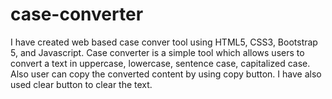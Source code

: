 # case-converter
I have created web based case conver tool using HTML5, CSS3, Bootstrap 5, and Javascript. Case converter is a simple tool which allows users to convert a text in uppercase, lowercase, sentence case, capitalized case. Also user can copy the converted content by using copy button. I have also used clear button to clear the text.
